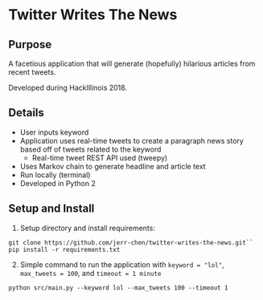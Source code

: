 # Twitter Writes The News

## Purpose
A facetious application that will generate (hopefully) hilarious articles from recent tweets.

Developed during HackIllinois 2018.

## Details
* User inputs keyword
* Application uses real-time tweets to create a paragraph news story based off of tweets related to the keyword
	* Real-time tweet REST API used (tweepy)
* Uses Markov chain to generate headline and article text
* Run locally (terminal)
* Developed in Python 2

## Setup and Install
1) Setup directory and install requirements:

```
git clone https://github.com/jerr-chen/twitter-writes-the-news.git``
pip install -r requirements.txt
```

2) Simple command to run the application with `keyword = "lol"`, `max_tweets = 100`, and `timeout = 1 minute`

```
python src/main.py --keyword lol --max_tweets 100 --timeout 1
```
